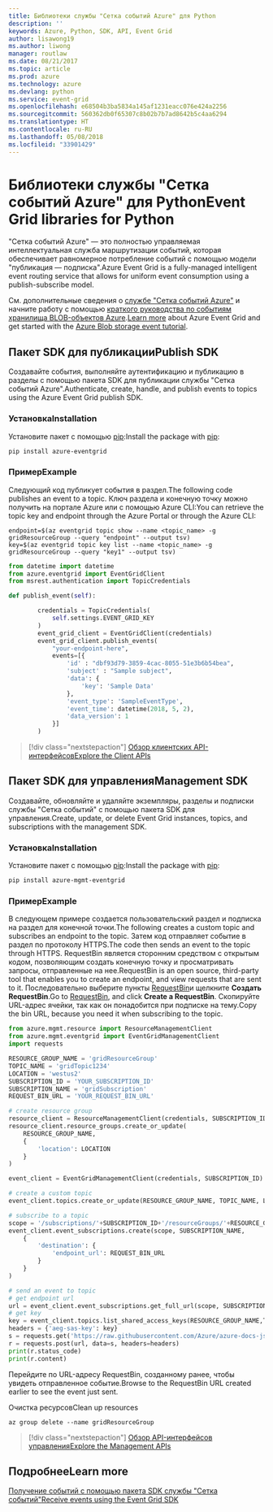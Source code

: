```yaml
---
title: Библиотеки службы "Сетка событий Azure" для Python
description: ''
keywords: Azure, Python, SDK, API, Event Grid
author: lisawong19
ms.author: liwong
manager: routlaw
ms.date: 08/21/2017
ms.topic: article
ms.prod: azure
ms.technology: azure
ms.devlang: python
ms.service: event-grid
ms.openlocfilehash: e68504b3ba5834a145af1231eacc076e424a2256
ms.sourcegitcommit: 560362db0f65307c8b02b7b7ad8642b5c4aa6294
ms.translationtype: HT
ms.contentlocale: ru-RU
ms.lasthandoff: 05/08/2018
ms.locfileid: "33901429"
---
```

# <a name="event-grid-libraries-for-python"></a><span data-ttu-id="0f984-103">Библиотеки службы "Сетка событий Azure" для Python</span><span class="sxs-lookup"><span data-stu-id="0f984-103">Event Grid libraries for Python</span></span>


<span data-ttu-id="0f984-104">"Сетка событий Azure" — это полностью управляемая интеллектуальная служба маршрутизации событий, которая обеспечивает равномерное потребление событий с помощью модели "публикация — подписка".</span><span class="sxs-lookup"><span data-stu-id="0f984-104">Azure Event Grid is a fully-managed intelligent event routing service that allows for uniform event consumption using a publish-subscribe model.</span></span>

<span data-ttu-id="0f984-105">См. дополнительные сведения о [службе "Сетка событий Azure"](/azure/event-grid/overview) и начните работу с помощью [краткого руководства по событиям хранилища BLOB-объектов Azure](/azure/storage/blobs/storage-blob-event-quickstart).</span><span class="sxs-lookup"><span data-stu-id="0f984-105">[Learn more](/azure/event-grid/overview) about Azure Event Grid and get started with the [Azure Blob storage event tutorial](/azure/storage/blobs/storage-blob-event-quickstart).</span></span> 

## <a name="publish-sdk"></a><span data-ttu-id="0f984-106">Пакет SDK для публикации</span><span class="sxs-lookup"><span data-stu-id="0f984-106">Publish SDK</span></span>

<span data-ttu-id="0f984-107">Создавайте события, выполняйте аутентификацию и публикацию в разделы с помощью пакета SDK для публикации службы "Сетка событий Azure".</span><span class="sxs-lookup"><span data-stu-id="0f984-107">Authenticate, create, handle, and publish events to topics using the Azure Event Grid publish SDK.</span></span>

### <a name="installation"></a><span data-ttu-id="0f984-108">Установка</span><span class="sxs-lookup"><span data-stu-id="0f984-108">Installation</span></span> 

<span data-ttu-id="0f984-109">Установите пакет с помощью [pip](https://pip.pypa.io/en/stable/quickstart/):</span><span class="sxs-lookup"><span data-stu-id="0f984-109">Install the package with [pip](https://pip.pypa.io/en/stable/quickstart/):</span></span>

```bash
pip install azure-eventgrid
```

### <a name="example"></a><span data-ttu-id="0f984-110">Пример</span><span class="sxs-lookup"><span data-stu-id="0f984-110">Example</span></span> 

<span data-ttu-id="0f984-111">Следующий код публикует события в раздел.</span><span class="sxs-lookup"><span data-stu-id="0f984-111">The following code publishes an event to a topic.</span></span> <span data-ttu-id="0f984-112">Ключ раздела и конечную точку можно получить на портале Azure или с помощью Azure CLI:</span><span class="sxs-lookup"><span data-stu-id="0f984-112">You can retrieve the topic key and endpoint through the Azure Portal or through the Azure CLI:</span></span>

```azurecli-interactive
endpoint=$(az eventgrid topic show --name <topic_name> -g gridResourceGroup --query "endpoint" --output tsv)
key=$(az eventgrid topic key list --name <topic_name> -g gridResourceGroup --query "key1" --output tsv)
```

```python
from datetime import datetime
from azure.eventgrid import EventGridClient
from msrest.authentication import TopicCredentials

def publish_event(self):

        credentials = TopicCredentials(
            self.settings.EVENT_GRID_KEY
        )
        event_grid_client = EventGridClient(credentials)
        event_grid_client.publish_events(
            "your-endpoint-here",
            events=[{
                'id' : "dbf93d79-3859-4cac-8055-51e3b6b54bea",
                'subject' : "Sample subject",
                'data': {
                    'key': 'Sample Data'
                },
                'event_type': 'SampleEventType',
                'event_time': datetime(2018, 5, 2),
                'data_version': 1
            }]
        )
```

> [!div class="nextstepaction"]
> [<span data-ttu-id="0f984-113">Обзор клиентских API-интерфейсов</span><span class="sxs-lookup"><span data-stu-id="0f984-113">Explore the Client APIs</span></span>](/python/api/overview/azure/eventgrid/client)

## <a name="management-sdk"></a><span data-ttu-id="0f984-114">Пакет SDK для управления</span><span class="sxs-lookup"><span data-stu-id="0f984-114">Management SDK</span></span>

<span data-ttu-id="0f984-115">Создавайте, обновляйте и удаляйте экземпляры, разделы и подписки службы "Сетка событий" с помощью пакета SDK для управления.</span><span class="sxs-lookup"><span data-stu-id="0f984-115">Create, update, or delete Event Grid instances, topics, and subscriptions with the management SDK.</span></span>

### <a name="installation"></a><span data-ttu-id="0f984-116">Установка</span><span class="sxs-lookup"><span data-stu-id="0f984-116">Installation</span></span> 

<span data-ttu-id="0f984-117">Установите пакет с помощью [pip](https://pip.pypa.io/en/stable/quickstart/):</span><span class="sxs-lookup"><span data-stu-id="0f984-117">Install the package with [pip](https://pip.pypa.io/en/stable/quickstart/):</span></span>

```bash
pip install azure-mgmt-eventgrid
```

### <a name="example"></a><span data-ttu-id="0f984-118">Пример</span><span class="sxs-lookup"><span data-stu-id="0f984-118">Example</span></span>

<span data-ttu-id="0f984-119">В следующем примере создается пользовательский раздел и подписка на раздел для конечной точки.</span><span class="sxs-lookup"><span data-stu-id="0f984-119">The following creates a custom topic and subscribes an endpoint to the topic.</span></span> <span data-ttu-id="0f984-120">Затем код отправляет событие в раздел по протоколу HTTPS.</span><span class="sxs-lookup"><span data-stu-id="0f984-120">The code then sends an event to the topic through HTTPS.</span></span>
<span data-ttu-id="0f984-121">RequestBin является сторонним средством с открытым кодом, позволяющим создать конечную точку и просматривать запросы, отправленные на нее.</span><span class="sxs-lookup"><span data-stu-id="0f984-121">RequestBin is an open source, third-party tool that enables you to create an endpoint, and view requests that are sent to it.</span></span> <span data-ttu-id="0f984-122">Последовательно выберите пункты [RequestBin](https://requestb.in/)и щелкните **Создать RequestBin**.</span><span class="sxs-lookup"><span data-stu-id="0f984-122">Go to [RequestBin](https://requestb.in/), and click **Create a RequestBin**.</span></span> <span data-ttu-id="0f984-123">Скопируйте URL-адрес ячейки, так как он понадобится при подписке на тему.</span><span class="sxs-lookup"><span data-stu-id="0f984-123">Copy the bin URL, because you need it when subscribing to the topic.</span></span>

```python
from azure.mgmt.resource import ResourceManagementClient
from azure.mgmt.eventgrid import EventGridManagementClient
import requests

RESOURCE_GROUP_NAME = 'gridResourceGroup'
TOPIC_NAME = 'gridTopic1234'
LOCATION = 'westus2'
SUBSCRIPTION_ID = 'YOUR_SUBSCRIPTION_ID'
SUBSCRIPTION_NAME = 'gridSubscription'
REQUEST_BIN_URL = 'YOUR_REQUEST_BIN_URL'

# create resource group
resource_client = ResourceManagementClient(credentials, SUBSCRIPTION_ID)
resource_client.resource_groups.create_or_update(
    RESOURCE_GROUP_NAME,
    {
        'location': LOCATION
    }
)

event_client = EventGridManagementClient(credentials, SUBSCRIPTION_ID)

# create a custom topic
event_client.topics.create_or_update(RESOURCE_GROUP_NAME, TOPIC_NAME, LOCATION)

# subscribe to a topic
scope = '/subscriptions/'+SUBSCRIPTION_ID+'/resourceGroups/'+RESOURCE_GROUP_NAME+'/providers/Microsoft.EventGrid/topics/'+TOPIC_NAME
event_client.event_subscriptions.create(scope, SUBSCRIPTION_NAME,
    {
        'destination': {
            'endpoint_url': REQUEST_BIN_URL
        }
    }
)

# send an event to topic
# get endpoint url
url = event_client.event_subscriptions.get_full_url(scope, SUBSCRIPTION_NAME).endpoint_url
# get key
key = event_client.topics.list_shared_access_keys(RESOURCE_GROUP_NAME,TOPIC_NAME).key1
headers = {'aeg-sas-key': key}
s = requests.get('https://raw.githubusercontent.com/Azure/azure-docs-json-samples/master/event-grid/customevent.json')
r = requests.post(url, data=s, headers=headers)
print(r.status_code)
print(r.content)
```
<span data-ttu-id="0f984-124">Перейдите по URL-адресу RequestBin, созданному ранее, чтобы увидеть отправленное событие.</span><span class="sxs-lookup"><span data-stu-id="0f984-124">Browse to the RequestBin URL created earlier to see the event just sent.</span></span>

<span data-ttu-id="0f984-125">Очистка ресурсов</span><span class="sxs-lookup"><span data-stu-id="0f984-125">Clean up resources</span></span>
```azurecli-interactive
az group delete --name gridResourceGroup
```

> [!div class="nextstepaction"]
> [<span data-ttu-id="0f984-126">Обзор API-интерфейсов управления</span><span class="sxs-lookup"><span data-stu-id="0f984-126">Explore the Management APIs</span></span>](/python/api/overview/azure/eventgrid/management)

## <a name="learn-more"></a><span data-ttu-id="0f984-127">Подробнее</span><span class="sxs-lookup"><span data-stu-id="0f984-127">Learn more</span></span>

[<span data-ttu-id="0f984-128">Получение событий с помощью пакета SDK службы "Сетка событий"</span><span class="sxs-lookup"><span data-stu-id="0f984-128">Receive events using the Event Grid SDK</span></span>](/azure/event-grid/receive-events)